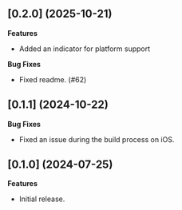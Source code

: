 ## [0.2.0] (2025-10-21)

**Features**

* Added an indicator for platform support

**Bug Fixes**

* Fixed readme. (#62)

## [0.1.1] (2024-10-22)

**Bug Fixes**

* Fixed an issue during the build process on iOS.

## [0.1.0] (2024-07-25)

**Features**

* Initial release.

